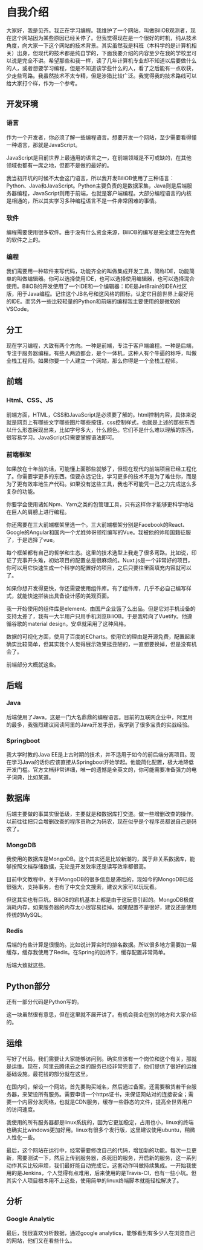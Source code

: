 # 自我介绍

大家好，我是见齐。我正在学习编程。我维护了一个网站，叫做BiliOB观测者，现在这个网站因为某些原因已经关停了。但我觉得现在是一个很好的时机，纯从技术角度，向大家一下这个网站的技术背景。其实虽然我是科班（本科学的是计算机相关）出身，但现代的技术都是纯自学的，下面我要介绍的内容至少在我的学校里可以说是完全不讲。希望那些和我一样，读了几年计算机专业却不知道以后要做什么的人，或者想要学习编程，但是不知道该学些什么的人，看了之后能有一点收获，少走些弯路。我虽然技术不太专精，但是涉猎比较广泛。我觉得我的技术路线可以给大家打个样，作为一个参考。

## 开发环境

### 语言

作为一个开发者，你必须了解一些编程语言。想要开发一个网站，至少需要看得懂一种语言，那就是JavaScript。

JavaScript是目前世界上最通用的语言之一，在前端领域是不可或缺的，在其他领域也都有一席之地，但都不是做的最好的。

我当初开坑的时候不太会这门语言，所以我开发BiliOB使用了三种语言：Python、Java和JavaScript。Python主要负责的是数据采集，Java则是后端服务器编程，JavaScript则用于前端，也就是客户端编程。大部分编程语言的内核是相通的，所以其实学习多种编程语言不是一件非常困难的事情。

### 软件

编程需要使用很多软件。由于没有什么资金来源，BiliOB的编写是完全建立在免费的软件之上的。

### 编程

我们需要用一种软件来写代码，功能齐全的叫做集成开发工具，简称IDE，功能简单的叫做编辑器。你可以选择使用IDE，也可以选择使用编辑器，也可以选择混合使用。BiliOB的开发使用了一个IDE和一个编辑器：IDE是JetBrain的IDEA社区版，用于Java编程。记住这个JB名号和这风格的图标，认定它目前世界上最好用的IDE。而另外一些比较轻量的Python和前端的编程我主要使用的是微软的VSCode。

## 分工

现在学习编程，大致有两个方向。一种是前端，专注于客户端编程。一种是后端，专注于服务器编程。有些人两边都会，是个一体机，这种人有个牛逼的称呼，叫做全栈工程师。如果你要一个人建立一个网站，那么你得是一个全栈工程师。

## 前端

### Html、CSS、JS

前端方面，HTML，CSS和JavaScript是必须要了解的。html控制内容，具体来说就是网页上有哪些文字哪些图片哪些按钮，css控制样式，也就是上述的那些东西以什么形态展现出来，比如字号多大，什么颜色。它们不是什么难以理解的东西，很容易学习。JavaScript只需要掌握语法即可。

### 前端框架

如果放在十年前的话，可能懂上面那些就够了，但现在现代的前端项目已经工程化了。你需要学更多的东西。但要永远记住，学习更多的技术不是为了难住你，而是为了更有效率地生产代码。如果没有这些工具，我也不可能凭一己之力完成这么多复杂的功能。

你要学会使用诸如Npm、Yarn之类的包管理工具，只有这样你才能够更科学地站在巨人的肩膀上进行编程。

你还需要在三大前端框架里选一个。三大前端框架分别是Facebook的React、Google的Angular和国内一个尤姓帅哥领衔编写的Vue。我被他的帅和国籍征服了，于是选择了vue。

每个框架都有自己的哲学和生态。这里的技术选型上我走了很多弯路。比如说，印证了完事开头难，初始项目的配置总是很麻烦的。Nuxt.js是一个非常好的项目，你可以用它快速生成一个科学的配置好的项目，之后只要往里面填充内容就可以了。

如果你想开发得更快，你还需要使用组件库。有了组件库，几乎不必自己编写样式，就能快速拼装出具备设计感的美观页面。

我一开始使用的组件库是element。由国产企业饿了么出品。但是它对手机设备的支持太差了，我有一大半用户只用手机浏览BiliOB。于是我转向了Vuetify。他遵循谷歌的material design。安卓就采用了这种风格。

数据的可视化方面，使用了百度的ECharts。使用它的理由是开源免费，配置起来确实比较简单，但其实我个人觉得展示效果挺丑陋的，一直想要换掉，但是没有机会了。

前端部分大概就这些。

## 后端

### Java

后端使用了Java。这是一门大名鼎鼎的编程语言。目前的互联网企业中，阿里用的最多，我强烈建议阅读阿里的Java开发手册，我学到了很多宝贵的实战经验。

### Springboot

我大学时教的Java EE是上古时期的技术，并不适用于如今的前后端分离项目。现在学习Java的话你应该直接从Springboot开始学起。他能简化配置，极大地降低开发门槛。官方文档非常详细，唯一的遗憾是全英文的，你可能需要准备强力的电子词典，比如某道。

## 数据库

后端主要做的事其实很低级，主要就是和数据库打交道。做一些增删改查的操作。以前往往把只会增删改查的程序员称之为码农，现在似乎是个程序员都说自己是码农了。

### MongoDB

我使用的数据库是MongoDB。这个其实还是比较新潮的，属于非关系数据库，能够按照文档存储数据，无论是开发效率还是读写效率都很高。

目前中文教程中，关于MongoDB的很多信息是滞后的，现如今的MongoDB已经很强大，支持事务，也有了中文全文搜索，建议大家可以玩玩看。

但这其实也有巨坑。BiliOB的宕机基本上都是由于这玩意引起的。MongoDB极度消耗内存，如果服务器的内存太小很容易挂掉。如果配置不是很好，建议还是使用传统的MySQL。

### Redis

后端的有些计算是很慢的。比如说计算实时的排名数据。所以很多地方需要加一层缓存，缓存我使用了Redis。在Spring的加持下，缓存配置非常简单。

后端大致就这些。

## Python部分

还有一部分代码是Python写的。

这一块虽然很有意思，但在这里就不展开讲了。有机会我会在别的地方和大家介绍的。

## 运维

写好了代码，我们需要让大家能够访问到。确实应该有一个岗位和这个有关，那就是运维。现在，阿里云腾讯云之类的服务已经非常完善了，他们提供了很好的运维基础设施。最花钱的部分就在这里。

在国内吗，架设一个网站，首先要购买域名，然后通过备案。还需要租赁若干台服务器，来架设所有服务。需要申请一个https证书，来保证网站对的连接安全；需要一个内容分发网络，也就是CDN服务，缓存一些静态的文件，提高全世界用户的访问速度。

我使用的所有服务器都是linux系统的，因为它更加稳定，占用也小，linux的终端也确实比windows更加好用。linux有很多个发行版，这里建议使用ubuntu，稍微人性化一些。

最后，这个网站在运行中，经常需要修改自己的代码，增加新的功能。每次一旦更新，需要测试一下，然后上传到服务器，杀死旧的服务，开启新的服务，这一系列动作其实比较麻烦，我们最好能自动完成它。这套动作叫做持续集成。一开始我使用的是Jenkins，个人觉得有点难用，后来使用的是Travis-CI，也有一些小坑。但其实个人项目根本用不上这些，使用简单的linux终端脚本就能轻松解决了。

## 分析

### Google Analytic

最后，我很喜欢分析数据，通过google analytics，能够看到有多少人在浏览自己的网站，他们又在看些什么。

